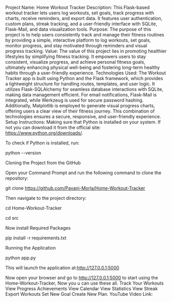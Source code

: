 Project Name: 
Home Workout Tracker
Description: 
This Flask-based workout tracker lets users log workouts, set goals, track progress with charts, receive reminders, and export data. It features user authentication, custom plans, streak tracking, and a user-friendly interface with SQLite, Flask-Mail, and data visualization tools.
Purpose:
The purpose of this project is to help users consistently track and manage their fitness routines by providing a simple, interactive platform to log workouts, set goals, monitor progress, and stay motivated through reminders and visual progress tracking.
Value:
The value of this project lies in promoting healthier lifestyles by simplifying fitness tracking. It empowers users to stay consistent, visualize progress, and achieve personal fitness goals, ultimately enhancing physical well-being and fostering long-term healthy habits through a user-friendly experience.
Technologies Used:
The Workout Tracker app is built using Python and the Flask framework, which provides a lightweight structure for handling routes, templates, and user logic. It utilizes Flask-SQLAlchemy for seamless database interactions with SQLite, making data management efficient. For email notifications, Flask-Mail is integrated, while Werkzeug is used for secure password hashing. Additionally, Matplotlib is employed to generate visual progress charts, offering users a clear view of their fitness journey. This combination of technologies ensures a secure, responsive, and user-friendly experience.
Setup Instructions: 
Making sure that Python is installed on your system. If not you can download it from the official site: https://www.python.org/downloads/.

To check if Python is installed, run:

python --version

Cloning the Project from  the GitHub

Open your Command Prompt and run the following command to clone the repository:

git clone https://github.com/Pavani-Morla/Home-Workout-Tracker

Then navigate to the project directory:

cd Home-Workout-Tracker

cd src

Now install Required Packages

pip install -r requirements.txt

Running the Application

python app.py

This will launch the application at:http://127.0.0.1:5000

Now open your browser and go to http://127.0.0.1:5000 to start using the Home-Workout-Tracker, Now you u can use these all. 
Track Your Workouts
View Progress
Achievements
View Calendar
View Statistics
View Streak
Export Workouts
Set New Goal
Create New Plan.
YouTube Video Link:
